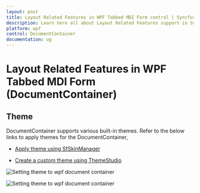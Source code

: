 ```yaml
---
layout: post
title: Layout Related Features in WPF Tabbed MDI Form control | Syncfusion
description: Learn here all about Layout Related Features support in Syncfusion WPF Tabbed MDI Form (DocumentContainer) control and more.
platform: wpf
control: DocumentContainer
documentation: ug
---
```


# Layout Related Features in WPF Tabbed MDI Form (DocumentContainer)

## Theme

DocumentContainer supports various built-in themes. Refer to the below links to apply themes for the DocumentContainer,

  * [Apply theme using SfSkinManager](https://help.syncfusion.com/wpf/themes/skin-manager)
	
  * [Create a custom theme using ThemeStudio](https://help.syncfusion.com/wpf/themes/theme-studio#creating-custom-theme)

   ![Setting theme to wpf document container](Getting-Started_images/wpf-document-container-MDI-Theme.png)
   
  ![Setting theme to wpf document container](Getting-Started_images/wpf-document-container-TDI-Theme.png)
